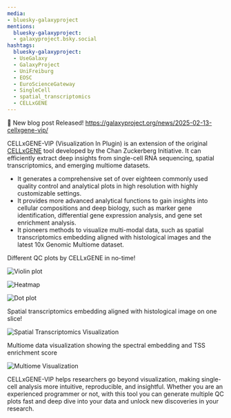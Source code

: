 ```yaml
---
media:
- bluesky-galaxyproject
mentions:
  bluesky-galaxyproject:
  - galaxyproject.bsky.social
hashtags:
  bluesky-galaxyproject:
  - UseGalaxy
  - GalaxyProject
  - UniFreiburg
  - EOSC
  - EuroScienceGateway
  - SingleCell
  - spatial_transcriptomics
  - CELLxGENE
---
```

📝 New blog post Released!
https://galaxyproject.org/news/2025-02-13-cellxgene-vip/

CELLxGENE-VIP (Visualization In Plugin) is an extension of the original [CELLxGENE](https://github.com/chanzuckerberg/cellxgene) tool developed by the Chan Zuckerberg Initiative.
It can efficiently extract deep insights from single-cell RNA sequencing, spatial transcriptomics, and emerging multiome datasets.

* It generates a comprehensive set of over eighteen commonly used quality control and analytical plots in high resolution with highly customizable settings.
* It provides more advanced analytical functions to gain insights into cellular compositions and deep biology, such as marker gene identification, differential gene expression analysis, and gene set enrichment analysis.
* It pioneers methods to visualize multi-modal data, such as spatial transcriptomics embedding aligned with histological images and the latest 10x Genomic Multiome dataset.

  

Different QC plots by CELLxGENE in no-time!
  

![Violin plot](https://galaxyproject.org/news/2025-02-13-cellxgene-vip/static/violin.png)
  

![Heatmap](https://galaxyproject.org/news/2025-02-13-cellxgene-vip/static/heat.png)

  

![Dot plot](https://galaxyproject.org/news/2025-02-13-cellxgene-vip/static/dot.png)

  

Spatial transcriptomics embedding aligned with histological image on one slice!
  

![Spatial Transcriptomics Visualization](https://galaxyproject.org/news/2025-02-13-cellxgene-vip/static/ST.png)

  

Multiome data visualization showing the spectral embedding and TSS enrichment score
  

![Multiome Visualization](https://galaxyproject.org/news/2025-02-13-cellxgene-vip/static/multiome.png)

  

CELLxGENE-VIP helps researchers go beyond visualization, making single-cell analysis more intuitive, reproducible, and insightful.
Whether you are an experienced programmer or not, with this tool you can generate multiple QC plots fast and deep dive into your data and unlock new discoveries in your research.
